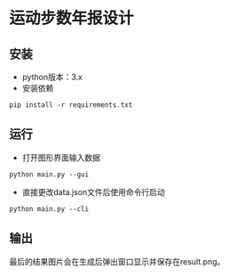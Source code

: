 # 运动步数年报设计
## 安装
- python版本：3.x
- 安装依赖
```
pip install -r requirements.txt
```
## 运行
- 打开图形界面输入数据
```
python main.py --gui
```
- 直接更改data.json文件后使用命令行启动
```
python main.py --cli
```
## 输出
最后的结果图片会在生成后弹出窗口显示并保存在result.png。